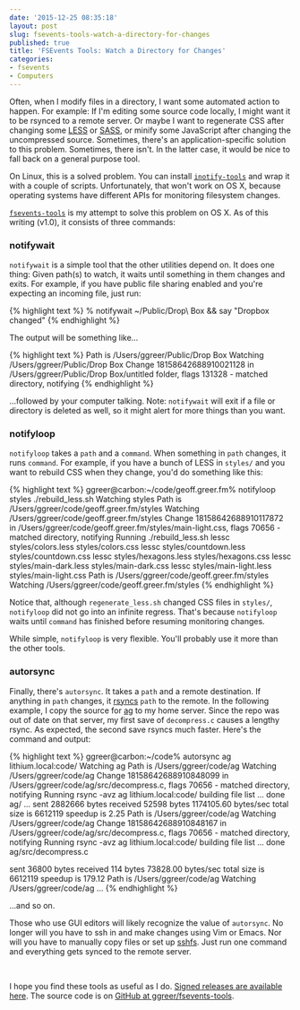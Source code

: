 ```yaml
---
date: '2015-12-25 08:35:18'
layout: post
slug: fsevents-tools-watch-a-directory-for-changes
published: true
title: 'FSEvents Tools: Watch a Directory for Changes'
categories:
- fsevents
- Computers
---
```


Often, when I modify files in a directory, I want some automated action to happen. For example: If I'm editing some source code locally, I might want it to be rsynced to a remote server. Or maybe I want to regenerate CSS after changing some [LESS](http://lesscss.org/) or [SASS](http://sass-lang.com/), or minify some JavaScript after changing the uncompressed source. Sometimes, there's an application-specific solution to this problem. Sometimes, there isn't. In the latter case, it would be nice to fall back on a general purpose tool.

On Linux, this is a solved problem. You can install [`inotify-tools`](https://github.com/rvoicilas/inotify-tools) and wrap it with a couple of scripts. Unfortunately, that won't work on OS X, because operating systems have different APIs for monitoring filesystem changes.

[`fsevents-tools`](/fsevents/) is my attempt to solve this problem on OS X. As of this writing (v1.0), it consists of three commands:


### notifywait

`notifywait` is a simple tool that the other utilities depend on. It does one thing: Given path(s) to watch, it waits until something in them changes and exits. For example, if you have public file sharing enabled and you're expecting an incoming file, just run:

{% highlight text %}
% notifywait ~/Public/Drop\ Box && say "Dropbox changed"
{% endhighlight %}

The output will be something like…

{% highlight text %}
Path is /Users/ggreer/Public/Drop Box
Watching /Users/ggreer/Public/Drop Box
Change 18158642688910021128 in /Users/ggreer/Public/Drop Box/untitled folder, flags 131328 - matched directory, notifying
{% endhighlight %}

…followed by your computer talking. Note: `notifywait` will exit if a file or directory is deleted as well, so it might alert for more things than you want.


### notifyloop

`notifyloop` takes a `path` and a `command`. When something in `path` changes, it runs `command`. For example, if you have a bunch of LESS in `styles/` and you want to rebuild CSS when they change, you'd do something like this:

{% highlight text %}
ggreer@carbon:~/code/geoff.greer.fm% notifyloop styles ./rebuild_less.sh
Watching styles
Path is /Users/ggreer/code/geoff.greer.fm/styles
Watching /Users/ggreer/code/geoff.greer.fm/styles
Change 18158642688910117872 in /Users/ggreer/code/geoff.greer.fm/styles/main-light.css, flags 70656 - matched directory, notifying
Running ./rebuild_less.sh
lessc styles/colors.less styles/colors.css
lessc styles/countdown.less styles/countdown.css
lessc styles/hexagons.less styles/hexagons.css
lessc styles/main-dark.less styles/main-dark.css
lessc styles/main-light.less styles/main-light.css
Path is /Users/ggreer/code/geoff.greer.fm/styles
Watching /Users/ggreer/code/geoff.greer.fm/styles
{% endhighlight %}

Notice that, although `regenerate_less.sh` changed CSS files in `styles/`, `notifyloop` did not go into an infinite regress. That's because `notifyloop` waits until `command` has finished before resuming monitoring changes.

While simple, `notifyloop` is very flexible. You'll probably use it more than the other tools.


### autorsync

Finally, there's `autorsync`. It takes a `path` and a remote destination. If anything in `path` changes, it [rsyncs](https://en.wikipedia.org/wiki/Rsync) `path` to the remote. In the following example, I copy the source for [ag](/ag/) to my home server. Since the repo was out of date on that server, my first save of `decompress.c` causes a lengthy rsync. As expected, the second save rsyncs much faster. Here's the command and output:

{% highlight text %}
ggreer@carbon:~/code% autorsync ag lithium.local:code/
Watching ag
Path is /Users/ggreer/code/ag
Watching /Users/ggreer/code/ag
Change 18158642688910848099 in /Users/ggreer/code/ag/src/decompress.c, flags 70656 - matched directory, notifying
Running rsync -avz ag lithium.local:code/
building file list ... done
ag/
...
sent 2882666 bytes  received 52598 bytes  1174105.60 bytes/sec
total size is 6612119  speedup is 2.25
Path is /Users/ggreer/code/ag
Watching /Users/ggreer/code/ag
Change 18158642688910848167 in /Users/ggreer/code/ag/src/decompress.c, flags 70656 - matched directory, notifying
Running rsync -avz ag lithium.local:code/
building file list ... done
ag/src/decompress.c

sent 36800 bytes  received 114 bytes  73828.00 bytes/sec
total size is 6612119  speedup is 179.12
Path is /Users/ggreer/code/ag
Watching /Users/ggreer/code/ag
...
{% endhighlight %}

…and so on.

Those who use GUI editors will likely recognize the value of `autorsync`. No longer will you have to ssh in and make changes using Vim or Emacs. Nor will you have to manually copy files or set up [sshfs](https://github.com/osxfuse/osxfuse/wiki/SSHFS). Just run one command and everything gets synced to the remote server.

<br />

I hope you find these tools as useful as I do. [Signed releases are available here](/fsevents/). The source code is on [GitHub at ggreer/fsevents-tools](https://github.com/ggreer/fsevents-tools).
